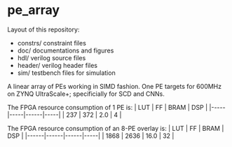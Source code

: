 # pe_array
Layout of this repository:
* constrs/ constraint files
* doc/ documentations and figures
* hdl/ verilog source files
* header/ verilog header files
* sim/ testbench files for simulation

A linear array of PEs working in SIMD fashion. 
One PE targets for 600MHz on ZYNQ UltraScale+; specificially for SCD and CNNs.

The FPGA resource consumption of 1 PE is:
| LUT | FF  | BRAM | DSP |
|-----|-----|------|-----|
| 237 | 372 | 2.0  | 4   |

The FPGA resource consumption of an 8-PE overlay is:
| LUT  | FF   | BRAM | DSP |
|------|------|------|-----|
| 1868 | 2636 | 16.0 | 32  |
